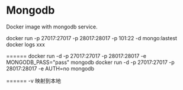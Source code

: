 Mongodb
=======

Docker image with mongodb service.

docker run -p 27017:27017 -p 28017:28017 -p 101:22 -d mongo:lastest 
docker logs xxx

======
docker run -d -p 27017:27017 -p 28017:28017 -e MONGODB_PASS="pass" mongodb
docker run -d -p 27017:27017 -p 28017:28017 -e AUTH=no mongodb

======
-v 映射到本地


